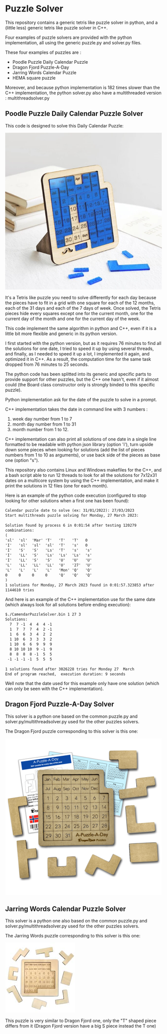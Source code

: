 # Puzzle Solver

This repository contains a generic tetris like puzzle solver in python, and a (little less) generic tetris like puzzle solver in C++.

Four examples of puzzle solvers are provided with the python implementation, all using the generic puzzle.py and solver.py files.

These four examples of puzzles are :
- Poodle Puzzle Daily Calendar Puzzle
- Dragon Fjord Puzzle-A-Day
- Jarring Words Calendar Puzzle
- HEMA square puzzle

Moreover, and because python implementation is 182 times slower than the C++ implementation, the python solver.py also have a multithreaded version : multithreadsolver.py

## Poodle Puzzle Daily Calendar Puzzle Solver

This code is designed to solve this Daily Calendar Puzzle:

![Daily Calendar Puzzle](img/poodlepuzzleDailyCalendarPuzzle.jpeg)

It's a Tetris like puzzle you need to solve differently for each day because the pieces have to fit in a grid with one square for each of the 12 months, each of the 31 days and each of the 7 days of week. Once solved, the Tetris pieces hide every squares except one for the current month, one for the current day of the month and one for the current day of the week.

This code implement the same algorithm in python and C++, even if it is a little bit more flexible and generic in its python version.

I first started with the python version, but as it requires 76 minutes to find all the solutions for one date, I tried to speed it up by using several threads, and finally, as I needed to speed it up a lot, I implemented it again, and optimized it in C++. As a result, the computation time for the same task dropped from 76 minutes to 25 seconds.

The python code has been splitted into its generic and specific parts to provide support for other puzzles, but the C++ one hasn't, even if it almost could (the Board class constructor only is strongly binded to this specific puzzle).

Python implementation ask for the date of the puzzle to solve in a prompt.

C++ implementation takes the date in command line with 3 numbers : 

 1. week day number from 1 to 7
 2. month day number from 1 to 31 
 3. month number from 1 to 12.

C++ implementation can also print all solutions of one date in a single line formatted to be readable with python json library (option 'i'), turn upside down some pieces when looking for solutions (add the list of pieces numbers from 1 to 10 as arguments), or use back side of the pieces as base one (option "s").

This repository also contains Linux and Windows makefiles for the C++, and a bash script able to run 12 threads to look for all the solutions for 7x12x31 dates on a multicore system by using the C++ implementation, and make it print the solutions in 12 files (one for each month).

Here is an example of the python code execution (configured to stop looking for other solutions when a first one has been found):

    Calendar puzzle date to solve (ex: 31/01/2022): 27/03/2023
    Start multithreads puzzle solving for Monday, 27 March 2023:
    
    Solution found by process 6 in 0:01:54 after testing 120279 combinations:
    (
    'sl'  'sl'  'Mar' 'T'   'T'   'T'   0
    'I'   'sl'  'sl'  'sl'  'T'   's'   0
    'I'   'S'   'S'   'Ls'  'T'   's'   's'
    'I'   'LL'  'S'   'Ls'  'Ls'  'Ls'  's'
    'I'   'LL'  'S'   'S'   'U'   'U'   'U'
    'L'   'LL'  'LL'  'LL'  'U'   '27'  'U'
    'L'   'L'   'L'   'L'   'Mon' 'Q'   'Q'
    0     0     0     0     'Q'   'Q'   'Q'
    )
    1 solutions for Monday, 27 March 2023 found in 0:01:57.323853 after 1144610 tries

And here is an example of the C++ implementation use for the same date (which always look for all solutions before ending execution):

    $./CamendarPuzzleSolver.bin 1 27 3
    Solutions:
      7  7 -1  4  4  4 -1
      1  7  7  7  4  2 -1
      1  6  6  3  4  2  2
      1 10  6  3  3  3  2
      1 10  6  6  9  9  9
      8 10 10 10  9 -1  9
      8  8  8  8 -1  5  5
     -1 -1 -1 -1  5  5  5
    
    1 solutions found after 3026228 tries for Monday 27  March
    End of program reached,  execution duration: 9 seconds

Well note that the date used for this example only have one solution (which can only be seen with the C++ implementation).

## Dragon Fjord Puzzle-A-Day Solver

This solver is a python one based on the common puzzle.py and solver.py/multithreadsolver.py used for the other puzzles solvers.

The Dragon Fjord puzzle corresponding to this solver is this one:

![Puzzle-A-Day](img/dragonFjordCalendarPuzzle.png)

## Jarring Words Calendar Puzzle Solver

This solver is a python one also based on the common puzzle.py and solver.py/multithreadsolver.py used for the other puzzles solvers.

The Jarring Words puzzle corresponding to this solver is this one:

![Jarring Words Calendar Puzzle](img/jarringWordsCalendarPuzzle.jpeg)

This puzzle is very similar to Dragon Fjord one, only the "T" shaped piece differs from it (Dragon Fjord version have a big S piece instead the T one)
